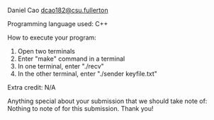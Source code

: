 Daniel Cao
dcao182@csu.fullerton

Programming language used:
C++

How to execute your program:
1) Open two terminals
2) Enter "make" command in a terminal
3) In one terminal, enter "./recv"
4) In the other terminal, enter "./sender keyfile.txt"

Extra credit:
N/A

Anything special about your submission that we should take note of:
Nothing to note of for this submission.  Thank you!
